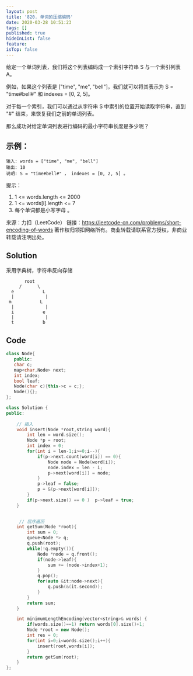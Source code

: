```yaml
---
layout: post
title: '820. 单词的压缩编码'
date: 2020-03-28 10:51:23
tags: []
published: true
hideInList: false
feature: 
isTop: false
---
```

给定一个单词列表，我们将这个列表编码成一个索引字符串 S 与一个索引列表 A。

例如，如果这个列表是 ["time", "me", "bell"]，我们就可以将其表示为 S = "time#bell#" 和 indexes = [0, 2, 5]。

对于每一个索引，我们可以通过从字符串 S 中索引的位置开始读取字符串，直到 "#" 结束，来恢复我们之前的单词列表。

那么成功对给定单词列表进行编码的最小字符串长度是多少呢？


## 示例：
```
输入: words = ["time", "me", "bell"]
输出: 10
说明: S = "time#bell#" ， indexes = [0, 2, 5] 。
```

提示：

1. 1 <= words.length <= 2000
2. 1 <= words[i].length <= 7
3. 每个单词都是小写字母 。

来源：力扣（LeetCode）
链接：https://leetcode-cn.com/problems/short-encoding-of-words
著作权归领扣网络所有。商业转载请联系官方授权，非商业转载请注明出处。


## Solution

采用字典树，字符串反向存储

```
       root
     /      \
  e           L
  |            |
 m           L
  |            |
  i           e
  |            |
  t           b

```



## Code
```c++
class Node{
   public:
   char c;
   map<char,Node> next;
   int index;
   bool leaf;
   Node(char c){this->c = c;};
   Node(){};
};

class Solution {
public:
        
    // 插入
    void insert(Node *root,string word){
        int len = word.size();
        Node *p = root;
        int index = 0;
        for(int i = len-1;i>=0;i--){
            if(p->next.count(word[i]) == 0){
                Node node = Node(word[i]);
                node.index = len - i;
                p->next[word[i]] = node;
            }
            p->leaf = false;
            p = &(p->next[word[i]]);
        }
        if(p->next.size() == 0 )  p->leaf = true;
    }
   

     // 层序遍历
    int getSum(Node *root){
        int sum = 0;
        queue<Node *> q;
        q.push(root);
        while(!q.empty()){
            Node *node = q.front();
            if(node->leaf){
                sum += (node->index+1);
            }
            q.pop();
            for(auto &it:node->next){
                q.push(&(it.second));
            }
        }
        return sum;
    }

    int minimumLengthEncoding(vector<string>& words) {
        if(words.size()==1) return words[0].size()+1;
        Node *root = new Node();
        int res = 0;
        for(int i=0;i<words.size();i++){
            insert(root,words[i]);
        }
        return getSum(root);
    }
};

```
